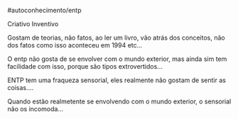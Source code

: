#autoconhecimento/entp 

Criativo 
Inventivo

Gostam de teorias, não fatos, ao ler um livro, vão atrás dos conceitos, não dos fatos como isso aconteceu em 1994 etc...

O entp não gosta de se envolver com o mundo exterior, mas ainda sim tem facilidade com isso, porque são tipos extrovertidos...

ENTP tem uma fraqueza sensorial, eles realmente não gostam de sentir as coisas....

Quando estão realmetente se envolvendo com o mundo exterior,  o sensorial não os incomoda...

